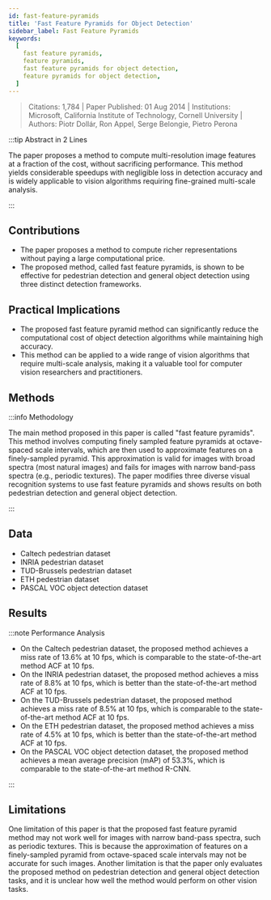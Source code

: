 ```yaml
---
id: fast-feature-pyramids
title: 'Fast Feature Pyramids for Object Detection'
sidebar_label: Fast Feature Pyramids
keywords:
  [
    fast feature pyramids,
    feature pyramids,
    fast feature pyramids for object detection,
    feature pyramids for object detection,
  ]
---
```


> Citations: 1,784  | Paper Published: 01 Aug 2014 | Institutions: Microsoft, California Institute of Technology, Cornell University | Authors: Piotr Dollár, Ron Appel, Serge Belongie, Pietro Perona

<!-- Prettier doesn't change this -->
:::tip Abstract in 2 Lines

The paper proposes a method to compute multi-resolution image features at a fraction of the cost, without sacrificing performance. This method yields considerable speedups with negligible loss in detection accuracy and is widely applicable to vision algorithms requiring fine-grained multi-scale analysis.

:::


## Contributions 

- The paper proposes a method to compute richer representations without paying a large computational price.
- The proposed method, called fast feature pyramids, is shown to be effective for pedestrian detection and general object detection using three distinct detection frameworks.

## Practical Implications

- The proposed fast feature pyramid method can significantly reduce the computational cost of object detection algorithms while maintaining high accuracy.
- This method can be applied to a wide range of vision algorithms that require multi-scale analysis, making it a valuable tool for computer vision researchers and practitioners.


## Methods
<!-- Prettier doesn't change this -->
:::info Methodology

The main method proposed in this paper is called "fast feature pyramids". This method involves computing finely sampled feature pyramids at octave-spaced scale intervals, which are then used to approximate features on a finely-sampled pyramid. This approximation is valid for images with broad spectra (most natural images) and fails for images with narrow band-pass spectra (e.g., periodic textures). The paper modifies three diverse visual recognition systems to use fast feature pyramids and shows results on both pedestrian detection and general object detection.

:::

## Data

- Caltech pedestrian dataset
- INRIA pedestrian dataset
- TUD-Brussels pedestrian dataset
- ETH pedestrian dataset
- PASCAL VOC object detection dataset


## Results
<!-- Prettier doesn't change this -->
:::note Performance Analysis

- On the Caltech pedestrian dataset, the proposed method achieves a miss rate of 13.6% at 10 fps, which is comparable to the state-of-the-art method ACF at 10 fps.
- On the INRIA pedestrian dataset, the proposed method achieves a miss rate of 8.8% at 10 fps, which is better than the state-of-the-art method ACF at 10 fps.
- On the TUD-Brussels pedestrian dataset, the proposed method achieves a miss rate of 8.5% at 10 fps, which is comparable to the state-of-the-art method ACF at 10 fps.
- On the ETH pedestrian dataset, the proposed method achieves a miss rate of 4.5% at 10 fps, which is better than the state-of-the-art method ACF at 10 fps.
- On the PASCAL VOC object detection dataset, the proposed method achieves a mean average precision (mAP) of 53.3%, which is comparable to the state-of-the-art method R-CNN.

:::


## Limitations

One limitation of this paper is that the proposed fast feature pyramid method may not work well for images with narrow band-pass spectra, such as periodic textures. This is because the approximation of features on a finely-sampled pyramid from octave-spaced scale intervals may not be accurate for such images. Another limitation is that the paper only evaluates the proposed method on pedestrian detection and general object detection tasks, and it is unclear how well the method would perform on other vision tasks.


